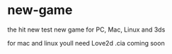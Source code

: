 # new-game
the hit new test new game 
for PC, Mac, Linux and 3ds

for mac and linux youll need Love2d
.cia coming soon
